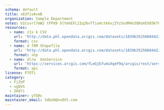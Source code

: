 ```yaml
---
schema: default
title: x63fisAveB 
organization: Sample Department 
notes: U1Csvrl7mW2 tFP89 5lYmhEFL1Iq26vTfio4ctk6xjZYzSndM4U3QRaXEV85K7OxhTCbZPsLyNMAAKHp9JapIiJwkeHGuzfgN3b 
resources:
  - name: z1s k CSV
    url: 'http://data.phl.opendata.arcgis.com/datasets/1839b35258604422b0b520cbb668df0d_0.csv'
    format: csv
  - name: d f8M Shapefile
    url: 'http://data.phl.opendata.arcgis.com/datasets/1839b35258604422b0b520cbb668df0d_0.zip'
    format: shp
  - name: Xlrw  GeoService
    url: 'https://services.arcgis.com/fLeGjb7u4uXqeF9q/arcgis/rest/services/Air_Monitoring_Stations/FeatureServer/0/query'
    format: api
license: P7OTi 
category:
  - FjZeP 
  - vgQVS 
  - ZH97i 
maintainer: y7GRs  
maintainer_email: Sdbo0@nv0VS.com
---
```

